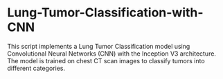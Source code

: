 # Lung-Tumor-Classification-with-CNN
This script implements a Lung Tumor Classification model using Convolutional Neural Networks (CNN) with the Inception V3 architecture. The model is trained on chest CT scan images to classify tumors into different categories.
